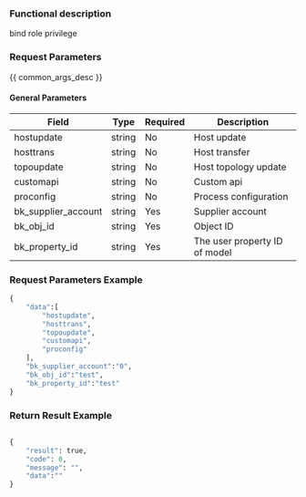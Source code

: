 ### Functional description

bind role privilege

### Request Parameters

{{ common_args_desc }}

#### General Parameters

| Field       |  Type    | Required	   |  Description         |
|------------|----------|--------|---------------|
| hostupdate | string   | No     | Host update      |
| hosttrans  | string   | No     | Host transfer   |
| topoupdate | string   | No     | Host topology update   |
| customapi  | string   | No     | Custom api     |
| proconfig  | string   | No     | Process configuration      |
| bk_supplier_account  | string     | Yes     | Supplier account            |
| bk_obj_id            | string     | Yes     | Object ID                |
| bk_property_id       | string     | Yes     | The user property ID of model |


### Request Parameters Example

```python
{
    "data":[
        "hostupdate",
        "hosttrans",
        "topoupdate",
        "customapi",
        "proconfig"
    ],
    "bk_supplier_account":"0",
    "bk_obj_id":"test",
    "bk_property_id":"test"
}
```


### Return Result Example

```python

{
    "result": true,
    "code": 0,
    "message": "",
    "data":""
}
```
